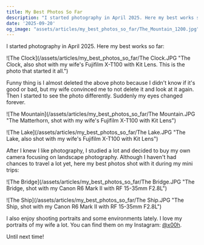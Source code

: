 ```yaml
---
title: My Best Photos So Far
description: "I started photography in April 2025. Here my best works so far."
date: '2025-09-20'
og_image: "assets/articles/my_best_photos_so_far/The_Mountain_1200.jpg"
---
```


I started photography in April 2025. Here my best works so far:

![The Clock](/assets/articles/my_best_photos_so_far/The Clock.JPG "The Clock, also shot with my wife's Fujifilm X-T100 with Kit Lens. This is the photo that started it all.")

Funny thing is I almost deleted the above photo because I didn't know if it's good or bad, but my wife convinced me to not delete it and look at it again. Then I started to see the photo differently. Suddenly my eyes changed forever.

![The Mountain](/assets/articles/my_best_photos_so_far/The Mountain.JPG "The Matterhorn, shot with my wife's Fujifilm X-T100 with Kit Lens")

![The Lake](/assets/articles/my_best_photos_so_far/The Lake.JPG "The Lake, also shot with my wife's Fujifilm X-T100 with Kit Lens")

After I knew I like photography, I studied a lot and decided to buy my own camera focusing on landscape photography. Although I haven't had chances to travel a lot yet, here my best photos shot with it during my mini trips:

![The Bridge](/assets/articles/my_best_photos_so_far/The Bridge.JPG "The Bridge, shot with my Canon R6 Mark II with RF 15-35mm F2.8L")

![The Ship](/assets/articles/my_best_photos_so_far/The Ship.JPG "The Ship, shot with my Canon R6 Mark II with RF 15-35mm F2.8L")

I also enjoy shooting portraits and some environments lately. I love my portraits of my wife a lot. You can find them on my Instagram: [@x00h](https://www.instagram.com/x00h/).

Until next time!
